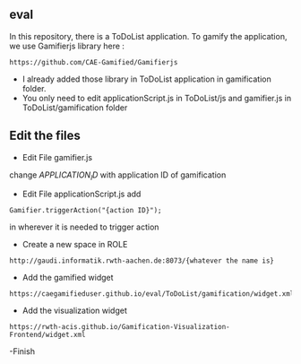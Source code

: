 eval
---

In this repository, there is a ToDoList application.
To gamify the application, we use Gamifierjs library here :
```
https://github.com/CAE-Gamified/Gamifierjs
```

- I already added those library in ToDoList application in gamification folder.
- You only need to edit applicationScript.js in ToDoList/js and gamifier.js in ToDoList/gamification folder

Edit the files
---
- Edit File gamifier.js

change $APPLICATION_ID$ with application ID of gamification

- Edit File applicationScript.js
add
```
Gamifier.triggerAction("{action ID}");
```
in wherever it is needed to trigger action

- Create a new space in ROLE
```
http://gaudi.informatik.rwth-aachen.de:8073/{whatever the name is}
```
- Add the gamified widget
```
https://caegamifieduser.github.io/eval/ToDoList/gamification/widget.xml
```
- Add the visualization widget
```
https://rwth-acis.github.io/Gamification-Visualization-Frontend/widget.xml
```
-Finish
